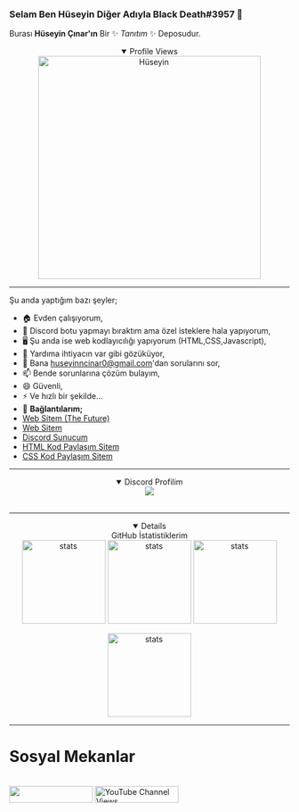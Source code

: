 ### Selam Ben Hüseyin Diğer Adıyla Black Death#3957 👋


Burası **Hüseyin Çınar'ın** Bir ✨ _Tanıtım_ ✨ Deposudur.

<details align="center" open>
  <summary>Profile Views</summary>
  <a align="center" target="_blank" rel="noopener noreferrer" href="https://count.getloli.com/get/@Huseyin-Cinar?theme=moebooru"><img src="https://count.getloli.com/get/@Huseyin-Cinar?theme=moebooru" width="400px" alt="Hüseyin" data-canonical-src="https://count.getloli.com/get/@Huseyin-Cinar?theme=moebooru" style="max-width: 100%;"></a></details>

___________________________________________________________________
Şu anda yaptığım bazı şeyler;

- 🏠 Evden çalışıyorum,
- 🤖 Discord botu yapmayı bıraktım ama özel isteklere hala yapıyorum,
- 🖥️ Şu anda ise web kodlayıcılığı yapıyorum (HTML,CSS,Javascript),
- 🤔 Yardıma ihtiyacın var gibi gözüküyor,
- 💬 Bana huseyinncinar0@gmail.com'dan sorularını sor,
- 📫 Bende sorunlarına çözüm bulayım,
- 😄 Güvenli,
- ⚡ Ve hızlı bir şekilde...
- 💬 **Bağlantılarım;**
- <a href="https://futuree.netlify.app" target="_blank">Web Sitem (The Future)</a>
- <a href="https://www.sites.google.com/view/the-hsyn-world/ana-sayfa" target="_blank">Web Sitem</a>
- <a href="https://futuree.netlify.app/dc" target="_blank">Discord Sunucum</a>
- <a href="https://prohtmlcod.tr.gg/" target="_blank">HTML Kod Paylaşım Sitem</a>
- <a href="https://procsscod.tr.gg/" target="_blank">CSS Kod Paylaşım Sitem</a>
<hr>
<details align="center" open>
  <summary>Discord Profilim</summary>
<div style="text-align: center;" title="Discord Profile"><img src="https://lanyard-profile-readme.vercel.app/api/782246367204605953?theme=light&bg=809ecf&animated=true&hideDiscrim=true&borderRadius=10px&idleMessage=herhangi%20birşey%20yapmıyorum!"></img><a/></div><br>
<!--<div style="text-align:center;display:none;" title="Github Stats"><a href="https://futuree.netlify.app"><img src="https://github-readme-stats.vercel.app/api?username=Huseyin-Cinar&show_icons=true&theme=merko"></img><a/></div><br></CENTER>--></details>
<hr>
  
  <details align="center" open>
  <summary>GitHub İstatistiklerim</summary>
<a target="_blank" rel="noopener noreferrer" href="https://github-readme-stats.vercel.app/api?username=Huseyin-Cinar&show_icons=true&count_private=true&theme=light"><img src="https://github-readme-stats.vercel.app/api?username=Huseyin-Cinar&show_icons=true&count_private=true&theme=light" width="%100" height="150px" alt="stats" data-canonical-src="https://github-readme-stats.vercel.app/api?username=Huseyin-Cinar&show_icons=true&count_private=true&theme=light" style="max-width: 100%;"></a>
<a target="_blank" rel="noopener noreferrer" href="https://github-readme-streak-stats.herokuapp.com/?user=Huseyin-Cinar&theme=light&count_private=true"><img src="https://github-readme-streak-stats.herokuapp.com/?user=Huseyin-Cinar&theme=light&count_private=true" width="%100" height="150px" alt="stats" data-canonical-src="https://github-readme-streak-stats.herokuapp.com/?user=Huseyin-Cinar&theme=light&count_private=true" style="max-width: 100%;"></a>
<a target="_blank" rel="noopener noreferrer" href="https://github-readme-stats.vercel.app/api/top-langs/?username=Huseyin-Cinar&layout=compact&theme=light&count_private=true"><img src="https://github-readme-stats.vercel.app/api/top-langs/?username=Huseyin-Cinar&layout=compact&theme=light&count_private=true" width="%100" height="150px" alt="stats" data-canonical-src="https://github-readme-stats.vercel.app/api/top-langs/?username=Huseyin-Cinar&layout=compact&theme=light&count_private=true" style="max-width: 100%;"></a>
  
  
<a target="_blank" rel="noopener noreferrer" href="https://github-profile-trophy.vercel.app/?username=Huseyin-Cinar&theme=dark&count_private=true"><img src="https://github-profile-trophy.vercel.app/?username=Huseyin-Cinar&theme=dark&count_private=true" width="%100" height="150px" alt="stats" data-canonical-src="https://github-profile-trophy.vercel.app/?username=Huseyin-Cinar&theme=dark&count_private=true" style="max-width: 100%;"></a>
</details>
  
<hr>

### <h1>Sosyal Mekanlar</h1>
<br>
<!--<img width="150px" height="25px" src="https://komarev.com/ghpvc/?username=Huseyin-Cinar&color=blue&style=plastic&label=Ziyaretçi+Sayısı">--> <img width="150px" height="30px" src="https://img.shields.io/github/followers/Huseyin-Cinar?color=236ad3&labelColor=1155ba&style=for-the-badge&logo=github&label=TakipEt">
<img width="150px" height="30px" alt="YouTube Channel Views" src="https://img.shields.io/youtube/channel/views/UC6TBeSGerkaoAtvzN8l3L7A?style=social">
